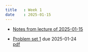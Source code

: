 ```yaml
---
title   : Week 1
date    : 2025-01-15
---
```


- [Notes from lecture of 2025-01-15](/course-content/2025-01-15--notes.pdf)  


- [Problem set 1](/course-assignments/PS1--commutative-rings-and-polynomials.html) due 2025-01-24  
  [pdf](/course-assignments/PS1--commutative-rings-and-polynomials.pdf)
